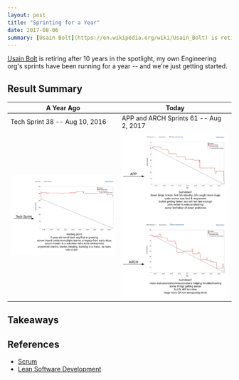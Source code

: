 ```yaml
---
layout: post
title: "Sprinting for a Year"
date: 2017-08-06
summary: [Usain Bolt](https://en.wikipedia.org/wiki/Usain_Bolt) is retiring after 10 years in the spotlight, my own Engineering org's sprints have been running for a year.
---
```



[Usain Bolt](https://en.wikipedia.org/wiki/Usain_Bolt) is retiring after 10 years in the spotlight, my own Engineering org's sprints have been running for a year -- and we're just getting started.

## Result Summary

| A Year Ago                     | Today                                  |
|--------------------------------|----------------------------------------|
| Tech Sprint 38 -- Aug 10, 2016 | APP and ARCH Sprints 61 -- Aug 2, 2017 |
| ![Start](/i/sprint-for-a-year-2017/start.png) | ![Today](/i/sprint-for-a-year-2017/today.png) |


## Takeaways


## References

* [Scrum](https://en.wikipedia.org/wiki/Scrum_(software_development))
* [Lean Software Development](https://en.wikipedia.org/wiki/Lean_software_development)


